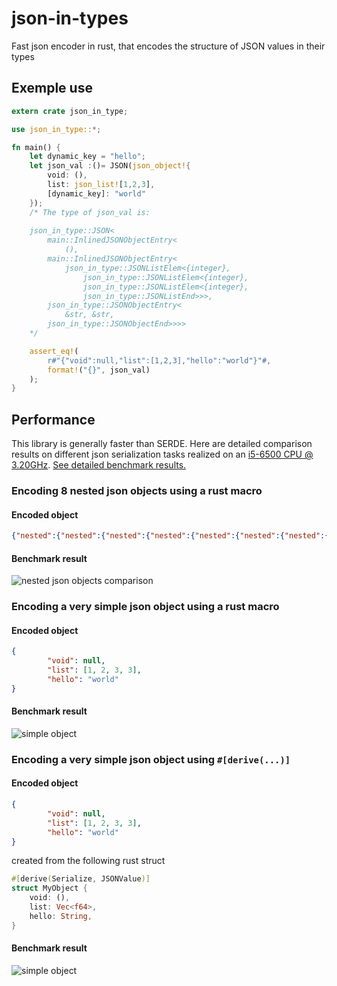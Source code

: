 # json-in-types
Fast json encoder in rust, that encodes the structure of JSON values in their types 

## Exemple use

```rust
extern crate json_in_type;

use json_in_type::*;

fn main() {
    let dynamic_key = "hello";
    let json_val :()= JSON(json_object!{
        void: (),
        list: json_list![1,2,3],
        [dynamic_key]: "world"
    });
    /* The type of json_val is:
    
    json_in_type::JSON<
        main::InlinedJSONObjectEntry<
            (),
        main::InlinedJSONObjectEntry<
            json_in_type::JSONListElem<{integer},
                json_in_type::JSONListElem<{integer},
                json_in_type::JSONListElem<{integer},
                json_in_type::JSONListEnd>>>,
        json_in_type::JSONObjectEntry<
            &str, &str,
        json_in_type::JSONObjectEnd>>>>
    */

    assert_eq!(
        r#"{"void":null,"list":[1,2,3],"hello":"world"}"#,
        format!("{}", json_val)
    );
}
```

## Performance

This library is generally faster than SERDE.
Here are detailed comparison results on different json serialization tasks realized on an [i5-6500 CPU @ 3.20GHz](https://ark.intel.com/products/88184/Intel-Core-i5-6500-Processor-6M-Cache-up-to-3-60-GHz-).
[See detailed benchmark results.](https://lovasoa.github.io/json-in-types/docs/criterion/report/)

### Encoding 8 nested json objects using a rust macro

#### Encoded object
```json
{"nested":{"nested":{"nested":{"nested":{"nested":{"nested":{"nested":{"nested":{"value":n}}}}}}}}}
```

#### Benchmark result
![nested json objects comparison](https://lovasoa.github.io/json-in-types/docs/criterion/encode%20nested%20objects/report/violin.svg)

### Encoding a very simple json object using a rust macro

#### Encoded object
```json
{
        "void": null,
        "list": [1, 2, 3, 3],
        "hello": "world"
}
```

#### Benchmark result
![simple object](https://lovasoa.github.io/json-in-types/docs/criterion/encode%20simple%20object%20with%20macro/report/violin.svg)

### Encoding a very simple json object using `#[derive(...)]`

#### Encoded object
```json
{
        "void": null,
        "list": [1, 2, 3, 3],
        "hello": "world"
}
```

created from the following rust struct

```rust
#[derive(Serialize, JSONValue)]
struct MyObject {
    void: (),
    list: Vec<f64>,
    hello: String,
}
```

#### Benchmark result
![simple object](https://lovasoa.github.io/json-in-types/docs/criterion/encode%20simple%20object%20with%20derive/report/violin.svg)
